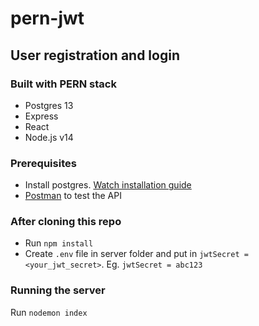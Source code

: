 # pern-jwt

## User registration and login

### Built with PERN stack
- Postgres 13
- Express
- React
- Node.js v14

### Prerequisites
- Install postgres. [Watch installation guide](https://youtu.be/fZQI7nBu32M)
- [Postman](https://www.postman.com/downloads/) to test the API

### After cloning this repo
- Run `npm install`
- Create `.env` file in server folder and put in `jwtSecret = <your_jwt_secret>`. Eg. `jwtSecret = abc123`

### Running the server
Run `nodemon index`
